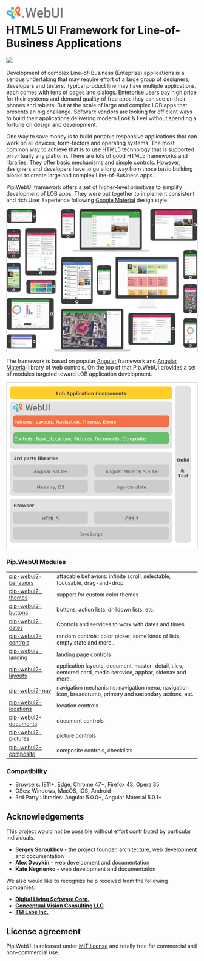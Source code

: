 # <img src="https://github.com/pip-webui/pip-webui/raw/master/doc/Logo.png" alt="Pip.WebUI Logo" style="max-width:30%"> <br/> HTML5 UI Framework for Line-of-Business Applications 

![](https://img.shields.io/badge/license-MIT-blue.svg)

Development of complex Line-of-Business (Enteprise) applications is a serious undertaking that may require effort 
of a large group of designers, developers and testers. Typical product line may have multiple applications, 
each comes with tens of pages and dialogs. Enterprise users pay high price for their systems and demand quality 
of free apps they can see on their phones and tablets. But at the scale of large and complex LOB apps
that presents an big challange. Software vendors are looking for efficient ways to build
their applications delivering modern Look & Feel without spending a fortune on design and development. 

One way to save money is to build portable responsive applications that can work on all devices, form-factors and 
operating systems. The most common way to achieve that is to use HTML5 technology that is supported on virtually
any platform. There are lots of good HTML5 frameworks and libraries. They offer basic mechanisms and simple controls.
However, designers and developers have to go a long way from those basic building blocks to create
large and complex Line-of-Business apps.

Pip.WebUI framework offers a set of higher-level primitives to simplify development of LOB apps.
They were put together to implement consistent and rich User Experience
following [Google Material](https://material.google.com) design style.

<div style="border: 1px solid #ccc">
  <img src="https://github.com/pip-webui2/pip-webui2/raw/master/doc/WebUI-0.png" alt="Pip.WebUI Overview" style="display:block;">
</div>

The framework is based on popular [Angular](https://angular.io/) framework 
and [Angular Material](https://material.angular.io/) library of web controls. On the top of that
Pip.WebUI provides a set of modules targeted toward LOB application development.

<div style="border: 1px solid #ccc">
  <img src="https://github.com/pip-webui2/pip-webui2/raw/master/doc/WebUI-1.png" alt="Pip.WebUI Structure" style="display:block;">
</div>

### Pip.WebUI Modules
<table>
<tr><td> <a href="https://github.com/pip-webui2/pip-webui2-behaviors">pip-webui2-behaviors</a> </td><td> attacable behaviors: infinite scroll, selectable, focusable, drag-and-drop </td></tr>
<tr><td> <a href="https://github.com/pip-webui2/pip-webui2-themes">pip-webui2-themes</a> </td><td>support for custom color themes </td></tr>
<tr><td> <a href="https://github.com/pip-webui2/pip-webui2-buttons">pip-webui2-buttons</a> </td><td> buttons: action lists, drilldown lists, etc. </td></tr>
<tr><td> <a href="https://github.com/pip-webui2/pip-webui2-dates">pip-webui2-dates</a> </td><td>Controls and services to work with dates and times </td></tr>
<tr><td> <a href="https://github.com/pip-webui2/pip-webui2-controls">pip-webui2-controls</a> </td><td> random controls: color picker, some kinds of lists, empty state and more... </td></tr>
<tr><td> <a href="https://github.com/pip-webui2/pip-webui2-landing">pip-webui2-landing</a> </td><td> landing page controls </td></tr>
<tr><td> <a href="https://github.com/pip-webui2/pip-webui2-layouts">pip-webui2-layouts</a> </td><td> application layouts: document, master-detail, tiles, centered card, media sercvice, appbar, sidenav and more... </td></tr>
<tr><td> <a href="https://github.com/pip-webui2/pip-webui2-nav">pip-webui2-nav</a> </td><td> navigation mechanisms: navigation menu, navigation icon, breadcrumb, primary and secondary actions, etc. </td></tr>
<!--tr><td> <a href="https://github.com/pip-webui/pip-webui-errors">pip-webui-errors</a> </td><td> error handling pages and controls </td></tr-->
<tr><td> <a href="https://github.com/pip-webui2/pip-webui2-locations">pip-webui2-locations</a> </td><td> location controls </td></tr>
<tr><td> <a href="https://github.com/pip-webui2/pip-webui2-documents">pip-webui2-documents</a> </td><td> document controls </td></tr>
<tr><td> <a href="https://github.com/pip-webui2/pip-webui2-pictures">pip-webui2-pictures</a> </td><td> picture controls
</td></tr>
<tr><td> <a href="https://github.com/pip-webui2/pip-webui2-composite">pip-webui2-composite</a> </td><td> composite controls, checklists
</td></tr>
</table>

### Compatibility
 * Browsers: IE11+, Edge, Chrome 47+, Firefox 43, Opera 35
 * OSes: Windows, MacOS, iOS, Android
 * 3rd Party Libraries: Angular 5.0.0+, Angular Material 5.0.1+

## Acknowledgements

This project would not be possible without effort contributed by particular individuals.

- **Sergey Seroukhov** - the project founder, architecture, web development and documentation
- **Alex Dvoykin** - web development and documentation
- **Kate Negrienko** - web development and documentation

We also would like to recognize help received from the following companies.

- [**Digital Living Software Corp.**]()
- [**Conceptual Vision Consulting LLC**](http://www.conceptualvisionconsulting.com)
- [**T&I Labs Inc.**](http://www.tilabs.com)

## License agreement

Pip.WebUI is released under [MIT license](License) and totally free for commercial and non-commercial use.
